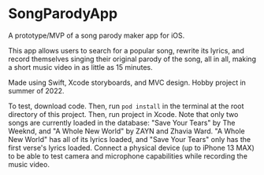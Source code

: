 # SongParodyApp
A prototype/MVP of a song parody maker app for iOS.

This app allows users to search for a popular song, rewrite its lyrics, and record themselves singing their original parody of the song, all in all, making a short music video in as little as 15 minutes.

Made using Swift, Xcode storyboards, and MVC design. Hobby project in summer of 2022.

To test, download code. Then, run ```pod install``` in the terminal at the root directory of this project. Then, run project in Xcode. Note that only two songs are currently loaded in the database: "Save Your Tears" by The Weeknd, and "A Whole New World" by ZAYN and Zhavia Ward. "A Whole New World" has all of its lyrics loaded, and "Save Your Tears" only has the first verse's lyrics loaded. Connect a physical device (up to iPhone 13 MAX) to be able to test camera and microphone capabilities while recording the music video.

